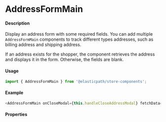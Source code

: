 # AddressFormMain

#### Description

Display an address form with some required fields. You can add multiple `AddressFormMain` components to track different types addresses, such as billing address and shipping address.

If an address exists for the shopper, the component retrieves the address and displays it in the form. Otherwise, the fields are blank.

#### Usage

```js
import { AddressFormMain } from '@elasticpath/store-components';
```

#### Example

```js
<AddressFormMain onCloseModal={this.handleCloseAddressModal} fetchData={this.fetchOrderData} addressData={addressUrl} />
```

#### Properties

<!-- PROPS -->
